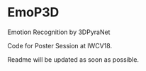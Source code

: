 # EmoP3D
Emotion Recognition by 3DPyraNet


Code for Poster Session at IWCV18. 

Readme will be updated as soon as possible.